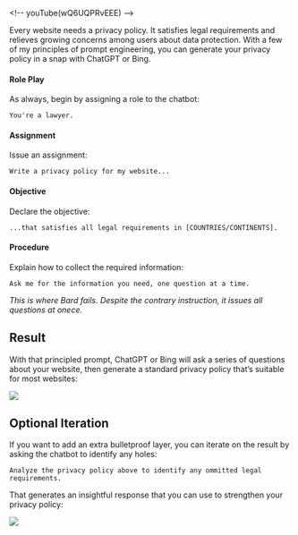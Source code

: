 
\<!-- youTube(wQ6UQPRvEEE) --\>

Every website needs a privacy policy. It satisfies legal requirements and relieves growing concerns among users about data protection. With a few of my principles of prompt engineering, you can generate your privacy policy in a snap with ChatGPT or Bing.

#### Role Play
As always, begin by assigning a role to the chatbot: 

`You're a lawyer.`

#### Assignment
Issue an assignment:

`Write a privacy policy for my website...` 

#### Objective
Declare the objective:

`...that satisfies all legal requirements in [COUNTRIES/CONTINENTS].`


#### Procedure
Explain how to collect the required information:

`Ask me for the information you need, one question at a time.`

_This is where Bard fails. Despite the contrary instruction, it issues all questions at onece._

## Result
With that principled prompt, ChatGPT or Bing will ask a series of questions about your website, then generate a standard privacy policy that’s suitable for most websites:

![](https://assets.thestreamline.ai/insights/prompt_privacy-policy/initial-chat.jpg)

## Optional Iteration
If you want to add an extra bulletproof layer, you can iterate on the result by asking the chatbot to identify any holes:

`Analyze the privacy policy above to identify any ommitted legal requirements.`

That generates an insightful response that you can use to strengthen your privacy policy:

![](https://assets.thestreamline.ai/insights/prompt_privacy-policy/follow-up.jpg)

